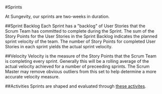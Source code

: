 #Sprints

At Sungevity, our sprints are two-weeks in duration.

##Sprint Backlog
Each Sprint has a "backlog" of User Stories that the Scrum Team has committed to complete during the Sprint. The sum of the Story Points for the User Stories in the Sprint Backlog indicates the planned sprint velocity of the team. The number of Story Points for completed User Stories in each sprint yields the actual sprint velocity.

##Velocity
Velocity is the measure of the Story Points that the Scrum Team is completing every sprint. Generally this will be a rolling average of the actual velocity achieved for a number of preceeding sprints. The Scrum Master may remove obvious outliers from this set to help determine a more accurate velocity measure.

##Activities
Sprints are shaped and evaluated through [these activites](sprints-activities.md).
